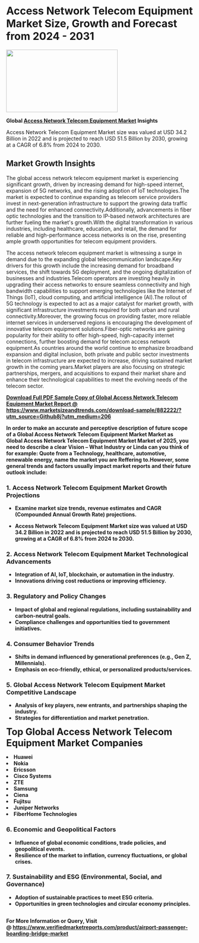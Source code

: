 <H1>Access Network Telecom Equipment Market Size, Growth and Forecast from 2024 - 2031</H1><img class="aligncenter size-medium wp-image-584254" src="https://thirdeyenews.in/wp-content/uploads/2024/09/Global-Market-Research-300x168.jpeg" alt="" width="300" height="168" /><p><strong>Global&nbsp;<a href="https://www.marketsizeandtrends.com/download-sample/882222/?utm_source=Github8j?utm_medium=206">Access Network Telecom Equipment Market</a> Insights</strong></p><p>Access Network Telecom Equipment Market size was valued at USD 34.2 Billion in 2022 and is projected to reach USD 51.5 Billion by 2030, growing at a CAGR of 6.8% from 2024 to 2030.</p><p><h2>Market Growth Insights</h2> <p>The global access network telecom equipment market is experiencing significant growth, driven by increasing demand for high-speed internet, expansion of 5G networks, and the rising adoption of IoT technologies.The market is expected to continue expanding as telecom service providers invest in next-generation infrastructure to support the growing data traffic and the need for enhanced connectivity.Additionally, advancements in fiber optic technologies and the transition to IP-based network architectures are further fueling the market's growth.With the digital transformation in various industries, including healthcare, education, and retail, the demand for reliable and high-performance access networks is on the rise, presenting ample growth opportunities for telecom equipment providers.</p> <p><strong><a href="#"></a></strong></p> <p>The access network telecom equipment market is witnessing a surge in demand due to the expanding global telecommunication landscape.Key drivers for this growth include the increasing demand for broadband services, the shift towards 5G deployment, and the ongoing digitalization of businesses and industries.Telecom operators are investing heavily in upgrading their access networks to ensure seamless connectivity and high bandwidth capabilities to support emerging technologies like the Internet of Things (IoT), cloud computing, and artificial intelligence (AI).The rollout of 5G technology is expected to act as a major catalyst for market growth, with significant infrastructure investments required for both urban and rural connectivity.Moreover, the growing focus on providing faster, more reliable internet services in underserved regions is encouraging the development of innovative telecom equipment solutions.Fiber-optic networks are gaining popularity for their ability to offer high-speed, high-capacity internet connections, further boosting demand for telecom access network equipment.As countries around the world continue to emphasize broadband expansion and digital inclusion, both private and public sector investments in telecom infrastructure are expected to increase, driving sustained market growth in the coming years.Market players are also focusing on strategic partnerships, mergers, and acquisitions to expand their market share and enhance their technological capabilities to meet the evolving needs of the telecom sector.</p> <p><strong><a href="#"></p><p><span class=""><strong>Download Full PDF Sample Copy of Global Access Network Telecom Equipment Market Report</strong> @ <a href="https://www.marketsizeandtrends.com/download-sample/882222/?utm_source=Github8j?utm_medium=206" target="_blank">https://www.marketsizeandtrends.com/download-sample/882222/?utm_source=Github8j?utm_medium=206</a></span></p><p>In order to make an accurate and perceptive description of future scope of a Global&nbsp;Access Network Telecom Equipment Market Market as Global&nbsp;Access Network Telecom Equipment Market Market of 2025, you need to describe a clear Vision &ndash; What Industry or Linda can you think of for example: Quote from a Technology, healthcare, automotive, renewable energy, name the market you are Reffering to.However, some general trends and factors usually impact market reports and their future outlook include:</p><h3>1.&nbsp;<strong>Access Network Telecom Equipment Market Growth Projections</strong></h3><ul><li>Examine market size trends, revenue estimates and CAGR (Compounded Annual Growth Rate) projections.</li><li><p>Access Network Telecom Equipment Market size was valued at USD 34.2 Billion in 2022 and is projected to reach USD 51.5 Billion by 2030, growing at a CAGR of 6.8% from 2024 to 2030.</p></li></ul><h3>2.&nbsp;<strong>Access Network Telecom Equipment Market Technological Advancements</strong></h3><ul><li>Integration of AI, IoT, blockchain, or automation in the industry.</li><li>Innovations driving cost reductions or improving efficiency.</li></ul><h3>3.&nbsp;<strong>Regulatory and Policy Changes</strong></h3><ul><li>Impact of global and regional regulations, including sustainability and carbon-neutral goals.</li><li>Compliance challenges and opportunities tied to government initiatives.</li></ul><h3>4.&nbsp;<strong>Consumer Behavior Trends</strong></h3><ul><li>Shifts in demand influenced by generational preferences (e.g., Gen Z, Millennials).</li><li>Emphasis on eco-friendly, ethical, or personalized products/services.</li></ul><h3>5.&nbsp;<strong>Global Access Network Telecom Equipment Market Competitive Landscape</strong></h3><ul><li>Analysis of key players, new entrants, and partnerships shaping the industry.</li><li>Strategies for differentiation and market penetration.</li></ul><p data-pm-slice="1 1 []"><span style="color: inherit; font-family: inherit; font-size: 25px;">Top Global Access Network Telecom Equipment Market Companies</span></p><div class="" data-test-id=""><p><li>Huawei</li><li> Nokia</li><li> Ericsson</li><li> Cisco Systems</li><li> ZTE</li><li> Samsung</li><li> Ciena</li><li> Fujitsu</li><li> Juniper Networks</li><li> FiberHome Technologies</li></p></div><h3>6.&nbsp;<strong>Economic and Geopolitical Factors</strong></h3><ul><li>Influence of global economic conditions, trade policies, and geopolitical events.</li><li>Resilience of the market to inflation, currency fluctuations, or global crises.</li></ul><h3>7.&nbsp;<strong>Sustainability and ESG (Environmental, Social, and Governance)</strong></h3><ul><li>Adoption of sustainable practices to meet ESG criteria.</li><li>Opportunities in green technologies and circular economy principles.</li></ul><h2><strong style="font-size: 14px;">For More Information or Query, Visit @&nbsp;</strong><a style="background-color: #ffffff; font-size: 14px;" href="https://www.marketsizeandtrends.com/report/access-network-telecom-equipment-market/" target="_blank">https://www.verifiedmarketreports.com/product/airport-passenger-boarding-bridge-market</a></h2>